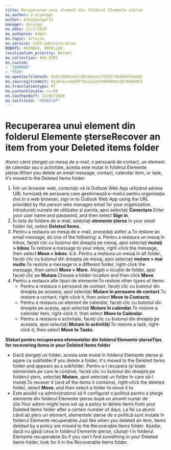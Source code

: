 ```yaml
---
title: Recuperarea unui element din folderul Elemente șterse
ms.author: v-aiyengar
author: AshaIyengar21
manager: dansimp
ms.date: 12/2/2020
ms.audience: Admin
ms.topic: article
ms.service: o365-administration
ROBOTS: NOINDEX, NOFOLLOW
localization_priority: Normal
ms.collection: Adm_O365
ms.custom:
- "1800008"
- "7320"
ms.openlocfilehash: 643c58003e62c88cb6ac6cf420f746dd8f03ed82
ms.sourcegitcommit: 62a83a1c6bd9779a1a11b749490bd11670d4b063
ms.translationtype: MT
ms.contentlocale: ro-RO
ms.lasthandoff: 12/02/2020
ms.locfileid: "49565147"
---
```

# <a name="recover-an-item-from-your-deleted-items-folder"></a><span data-ttu-id="39641-102">Recuperarea unui element din folderul Elemente șterse</span><span class="sxs-lookup"><span data-stu-id="39641-102">Recover an item from your Deleted items folder</span></span>

<span data-ttu-id="39641-103">Atunci când ștergeți un mesaj de e-mail, o persoană de contact, un element de calendar sau o activitate, acesta este mutat în folderul Elemente șterse.</span><span class="sxs-lookup"><span data-stu-id="39641-103">When you delete an email message, contact, calendar item, or task, it's moved to the Deleted Items folder.</span></span>

1. <span data-ttu-id="39641-104">Într-un browser web, conectați-vă la Outlook Web App utilizând adresa URL furnizată de persoana care gestionează e-mailul pentru organizația dvs.</span><span class="sxs-lookup"><span data-stu-id="39641-104">In a web browser, sign in to Outlook Web App using the URL provided by the person who manages email for your organization.</span></span> <span data-ttu-id="39641-105">Introduceți numele de utilizator și parola, apoi selectați **Conectare**.</span><span class="sxs-lookup"><span data-stu-id="39641-105">Enter your user name and password, and then select **Sign in**.</span></span>
1. <span data-ttu-id="39641-106">În lista de foldere de e-mail, selectați **elemente șterse**.</span><span class="sxs-lookup"><span data-stu-id="39641-106">In your email folder list, select **Deleted Items**.</span></span>
1. <span data-ttu-id="39641-107">Pentru a restaura un mesaj de e-mail, procedați astfel: a.</span><span class="sxs-lookup"><span data-stu-id="39641-107">To restore an email message, do one of the following: a.</span></span> <span data-ttu-id="39641-108">Pentru a restaura un mesaj în Inbox, faceți clic cu butonul din dreapta pe mesaj, apoi selectați **mutați > Inbox**.</span><span class="sxs-lookup"><span data-stu-id="39641-108">To restore a message to your inbox, right-click the message, then select **Move > Inbox**.</span></span>
    <span data-ttu-id="39641-109">b.</span><span class="sxs-lookup"><span data-stu-id="39641-109">b.</span></span> <span data-ttu-id="39641-110">Pentru a restaura un mesaj în alt folder, faceți clic cu butonul din dreapta pe mesaj, apoi selectați **mutare > mai multe**.</span><span class="sxs-lookup"><span data-stu-id="39641-110">To restore a message to a different folder, right-click the message, then select **Move > More**.</span></span> <span data-ttu-id="39641-111">Alegeți o locație de folder, apoi faceți clic pe **Mutare**.</span><span class="sxs-lookup"><span data-stu-id="39641-111">Choose a folder location and then click **Move**.</span></span>
4. <span data-ttu-id="39641-112">Pentru a restaura alte tipuri de elemente:</span><span class="sxs-lookup"><span data-stu-id="39641-112">To restore other types of items:</span></span>
    - <span data-ttu-id="39641-113">Pentru a restaura o persoană de contact, faceți clic cu butonul din dreapta pe aceasta, apoi selectați **Mutare în persoane de contact**.</span><span class="sxs-lookup"><span data-stu-id="39641-113">To restore a contact, right-click it, then select **Move to Contacts**.</span></span>
    - <span data-ttu-id="39641-114">Pentru a restaura un element de calendar, faceți clic cu butonul din dreapta pe acesta, apoi selectați **Mutare în calendar**.</span><span class="sxs-lookup"><span data-stu-id="39641-114">To restore a calendar item, right-click it, then select **Move to Calendar**.</span></span>
    - <span data-ttu-id="39641-115">Pentru a restaura o activitate, faceți clic cu butonul din dreapta pe aceasta, apoi selectați **Mutare în activități**.</span><span class="sxs-lookup"><span data-stu-id="39641-115">To restore a task, right-click it, then select **Move to Tasks**.</span></span>

<span data-ttu-id="39641-116">**Sfaturi pentru recuperarea elementelor din folderul Elemente șterse**</span><span class="sxs-lookup"><span data-stu-id="39641-116">**Tips for recovering items in your Deleted Items folder**</span></span>

- <span data-ttu-id="39641-117">Dacă ștergeți un folder, acesta este mutat în folderul Elemente șterse și apare ca subfolder.</span><span class="sxs-lookup"><span data-stu-id="39641-117">If you delete a folder, it's moved to the Deleted Items folder and appears as a subfolder.</span></span> <span data-ttu-id="39641-118">Pentru a-l recupera (și toate elementele pe care le conține), faceți clic cu butonul din dreapta pe folderul șters, selectați **Mutare**, apoi selectați un folder în care să-l mutați.</span><span class="sxs-lookup"><span data-stu-id="39641-118">To recover it (and all the items it contains), right-click the deleted folder, select **Move**, and then select a folder to move it to.</span></span>
- <span data-ttu-id="39641-119">Este posibil ca administratorul să fi configurat o politică pentru a șterge elemente din folderul Elemente șterse după un anumit număr de zile.</span><span class="sxs-lookup"><span data-stu-id="39641-119">Your admin might have set up a policy to delete items from your Deleted Items folder after a certain number of days.</span></span> <span data-ttu-id="39641-120">La fel ca atunci când ați șters un element, elementele șterse de o politică sunt mutate în folderul Elemente recuperabile.</span><span class="sxs-lookup"><span data-stu-id="39641-120">Just like when you deleted an item, items deleted by a policy are moved to the Recoverable Items folder.</span></span> <span data-ttu-id="39641-121">Așadar, dacă nu găsiți ceva în folderul Elemente șterse, căutați-l în folderul Elemente recuperabile.</span><span class="sxs-lookup"><span data-stu-id="39641-121">So if you can't find something in your Deleted Items folder, look for it in the Recoverable Items folder.</span></span>
